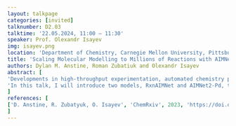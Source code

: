 ```yaml
---
layout: talkpage
categories: [invited]
talknumber: D2.03
talktime: '22.05.2024, 11:00 – 11:30'
speaker: Prof. Olexandr Isayev
img: isayev.png
location: 'Department of Chemistry, Carnegie Mellon University, Pittsburgh PA'
title: 'Scaling Molecular Modelling to Millions of Reactions with AIMNet2 Neural Network Potential'
authors: Dylan M. Anstine, Roman Zubatiuk and Olexandr Isayev
abstract: [
'Developments in high-throughput experimentation, automated chemistry platforms, and chemical generative models have created an urgent need to rapidly predict reaction outcomes so that synthetic planning and evaluations of degradability can match the emerging pace of molecule/material discovery. Machine-learned interatomic potentials (MLIPs), whereby potential energy surface representations are learned from datasets of first-principles calculations, present an attractive opportunity to overcome the expensive and/or time-consuming tasks required to characterize and refine reactions experimentally or with quantum chemistry models.',
'In this talk, I will introduce two models, RxnAIMNet and AIMNet2-Pd, that illustrate how MLIPs can be used to predict the thermodynamics and kinetics of general organic reactions and carbon-carbon cross-couplings that are catalyzed by Pd organometallic complexes. By learning from a newly constructed and exhaustive dataset of ~10 million molecular conformers, RxnAIMNet is shown to reliably perform minimum energy pathway searches, transition state optimization, and intrinsic reaction coordinate calculations, leading to predicted activation barriers within ~2 kcal/mol of reference range-separated hybrid density functional theory (DFT) calculations. To meet the needs of high-throughput reaction characterization, we introduce a method for batched nudged elastic band calculations, which allows RxnAIMNet to identify ~350,000 minimum energy pathways daily on a single medium-end GPU.'
]
references: [
['D. Anstine, R. Zubatyuk, O. Isayev', 'ChemRxiv', 2023, 'https://doi.org/10.26434/chemrxiv-2023-296ch'],
]
---
```


